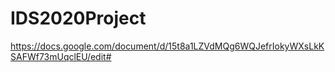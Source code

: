 # IDS2020Project

https://docs.google.com/document/d/15t8a1LZVdMQg6WQJefrIokyWXsLkKSAFWf73mUqclEU/edit#
